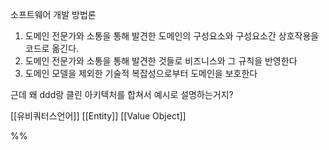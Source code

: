 소프트웨어 개발 방법론

1. 도메인 전문가와 소통을 통해 발견한 도메인의 구성요소와 구성요소간 상호작용을 코드로 옮긴다.
2. 도메인 전문가와 소통을 통해 발견한 것들로 비즈니스와 그 규칙을 반영한다
3. 도메인 모델을 제외한 기술적 복잡성으로부터 도메인을 보호한다

근데 왜 ddd랑 클린 아키텍처를 합쳐서 예시로 설명하는거지?


[[유비쿼터스언어]]
[[Entity]]
[[Value Object]]

 %%
```
